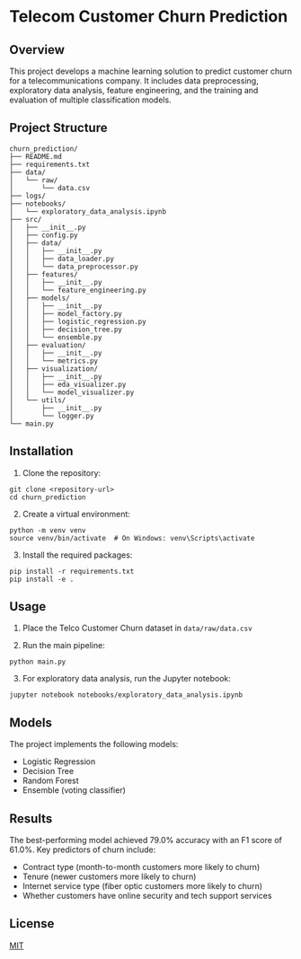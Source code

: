 # Telecom Customer Churn Prediction

## Overview

This project develops a machine learning solution to predict customer churn for a telecommunications company. It includes data preprocessing, exploratory data analysis, feature engineering, and the training and evaluation of multiple classification models.

## Project Structure

```
churn_prediction/
├── README.md
├── requirements.txt
├── data/
│   └── raw/
│       └── data.csv
├── logs/
├── notebooks/
│   └── exploratory_data_analysis.ipynb
├── src/
│   ├── __init__.py
│   ├── config.py
│   ├── data/
│   │   ├── __init__.py
│   │   ├── data_loader.py
│   │   └── data_preprocessor.py
│   ├── features/
│   │   ├── __init__.py
│   │   └── feature_engineering.py
│   ├── models/
│   │   ├── __init__.py
│   │   ├── model_factory.py
│   │   ├── logistic_regression.py
│   │   ├── decision_tree.py
│   │   └── ensemble.py
│   ├── evaluation/
│   │   ├── __init__.py
│   │   └── metrics.py
│   ├── visualization/
│   │   ├── __init__.py
│   │   ├── eda_visualizer.py
│   │   └── model_visualizer.py
│   └── utils/
│       ├── __init__.py
│       └── logger.py
└── main.py
```

## Installation

1. Clone the repository:

```
git clone <repository-url>
cd churn_prediction
```

2. Create a virtual environment:

```
python -m venv venv
source venv/bin/activate  # On Windows: venv\Scripts\activate
```

3. Install the required packages:

```
pip install -r requirements.txt
pip install -e .
```

## Usage

1. Place the Telco Customer Churn dataset in `data/raw/data.csv`

2. Run the main pipeline:

```
python main.py
```

3. For exploratory data analysis, run the Jupyter notebook:

```
jupyter notebook notebooks/exploratory_data_analysis.ipynb
```

## Models

The project implements the following models:

- Logistic Regression
- Decision Tree
- Random Forest
- Ensemble (voting classifier)

## Results

The best-performing model achieved 79.0% accuracy with an F1 score of 61.0%. Key predictors of churn include:

- Contract type (month-to-month customers more likely to churn)
- Tenure (newer customers more likely to churn)
- Internet service type (fiber optic customers more likely to churn)
- Whether customers have online security and tech support services

## License

[MIT](LICENSE)
